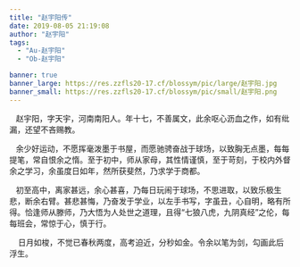 ```yaml
---
title: "赵宇阳传"
date: 2019-08-05 21:19:08
author: "赵宇阳"
tags: 
  - "Au-赵宇阳"
  - "Ob-赵宇阳"

banner: true
banner_large: https://res.zzfls20-17.cf/blossym/pic/large/赵宇阳.jpg
banner_small: https://res.zzfls20-17.cf/blossym/pic/small/赵宇阳.png
---
```


<p>&nbsp;&nbsp;&nbsp;赵宇阳，字天宇，河南南阳人。年十七，不善属文，此余呕心沥血之作，如有纰漏，还望不吝赐教。</p>
<p>&nbsp;&nbsp;&nbsp;余少好运动，不愿挥毫泼墨于书屋，而愿驰骋奋战于球场，以致胸无点墨，每每提笔，常自恨余之惰。至于初中，师从家母，其性情谨慎，至于苛刻，于校内外督余之学习，余虽度日如年，然所获斐然，乃求学于商都。</p>
<p>&nbsp;&nbsp;&nbsp;初至高中，离家甚远，余心甚喜，乃每日玩闹于球场，不思进取，以致乐极生悲，断余右臂。甚悲甚悔，乃奋发于学业，以左手书写，字虽丑，心自明，略有所得。恰逢师从滕师，乃大悟为人处世之道理，且得&ldquo;七狼八虎，九阴真经&rdquo;之伦，每每班会，常惊于心，慎于行。</p>
<p>&nbsp;&nbsp;&nbsp;&nbsp;日月如梭，不觉已春秋两度，高考迫近，分秒如金。令余以笔为剑，勾画此后浮生。</p>